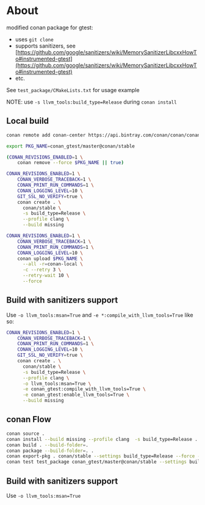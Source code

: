 # About

modified conan package for gtest:

* uses `git clone`
* supports sanitizers, see [https://github.com/google/sanitizers/wiki/MemorySanitizerLibcxxHowTo#instrumented-gtest](https://github.com/google/sanitizers/wiki/MemorySanitizerLibcxxHowTo#instrumented-gtest)
* etc.

See `test_package/CMakeLists.txt` for usage example

NOTE: use `-s llvm_tools:build_type=Release` during `conan install`

## Local build

```bash
conan remote add conan-center https://api.bintray.com/conan/conan/conan-center False

export PKG_NAME=conan_gtest/master@conan/stable

(CONAN_REVISIONS_ENABLED=1 \
    conan remove --force $PKG_NAME || true)

CONAN_REVISIONS_ENABLED=1 \
    CONAN_VERBOSE_TRACEBACK=1 \
    CONAN_PRINT_RUN_COMMANDS=1 \
    CONAN_LOGGING_LEVEL=10 \
    GIT_SSL_NO_VERIFY=true \
    conan create . \
      conan/stable \
      -s build_type=Release \
      --profile clang \
      --build missing

CONAN_REVISIONS_ENABLED=1 \
    CONAN_VERBOSE_TRACEBACK=1 \
    CONAN_PRINT_RUN_COMMANDS=1 \
    CONAN_LOGGING_LEVEL=10 \
    conan upload $PKG_NAME \
      --all -r=conan-local \
      -c --retry 3 \
      --retry-wait 10 \
      --force
```


## Build with sanitizers support

Use `-o llvm_tools:msan=True` and `-e *:compile_with_llvm_tools=True` like so:

```bash
CONAN_REVISIONS_ENABLED=1 \
    CONAN_VERBOSE_TRACEBACK=1 \
    CONAN_PRINT_RUN_COMMANDS=1 \
    CONAN_LOGGING_LEVEL=10 \
    GIT_SSL_NO_VERIFY=true \
    conan create . \
      conan/stable \
      -s build_type=Release \
      --profile clang \
      -o llvm_tools:msan=True \
      -e conan_gtest:compile_with_llvm_tools=True \
      -e conan_gtest:enable_llvm_tools=True \
      --build missing
```

## conan Flow

```bash
conan source .
conan install --build missing --profile clang  -s build_type=Release .
conan build . --build-folder=.
conan package --build-folder=. .
conan export-pkg . conan/stable --settings build_type=Release --force --profile clang
conan test test_package conan_gtest/master@conan/stable --settings build_type=Release --profile clang
```

## Build with sanitizers support

Use `-o llvm_tools:msan=True`
